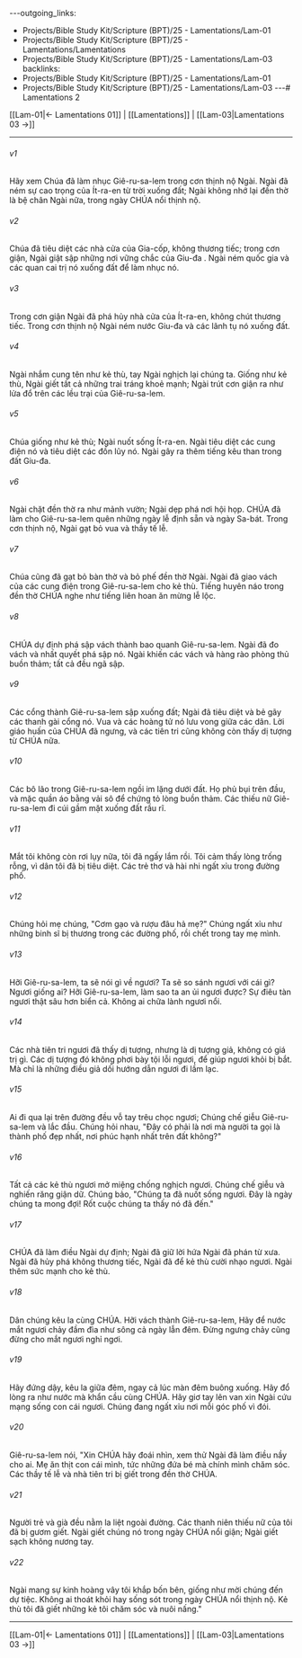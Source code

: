 ---outgoing_links:
  - Projects/Bible Study Kit/Scripture (BPT)/25 - Lamentations/Lam-01
  - Projects/Bible Study Kit/Scripture (BPT)/25 - Lamentations/Lamentations
  - Projects/Bible Study Kit/Scripture (BPT)/25 - Lamentations/Lam-03
backlinks:
  - Projects/Bible Study Kit/Scripture (BPT)/25 - Lamentations/Lam-01
  - Projects/Bible Study Kit/Scripture (BPT)/25 - Lamentations/Lam-03
---# Lamentations 2

[[Lam-01|← Lamentations 01]] | [[Lamentations]] | [[Lam-03|Lamentations 03 →]]
***



###### v1 
Hãy xem Chúa đã làm nhục Giê-ru-sa-lem trong cơn thịnh nộ Ngài. Ngài đã ném sự cao trọng của Ít-ra-en từ trời xuống đất; Ngài không nhớ lại đền thờ là bệ chân Ngài nữa, trong ngày CHÚA nổi thịnh nộ. 

###### v2 
Chúa đã tiêu diệt các nhà cửa của Gia-cốp, không thương tiếc; trong cơn giận, Ngài giật sập những nơi vững chắc của Giu-đa . Ngài ném quốc gia và các quan cai trị nó xuống đất để làm nhục nó. 

###### v3 
Trong cơn giận Ngài đã phá hủy nhà cửa của Ít-ra-en, không chút thương tiếc. Trong cơn thịnh nộ Ngài ném nước Giu-đa và các lãnh tụ nó xuống đất. 

###### v4 
Ngài nhắm cung tên như kẻ thù, tay Ngài nghịch lại chúng ta. Giống như kẻ thù, Ngài giết tất cả những trai tráng khoẻ mạnh; Ngài trút cơn giận ra như lửa đổ trên các lều trại của Giê-ru-sa-lem. 

###### v5 
Chúa giống như kẻ thù; Ngài nuốt sống Ít-ra-en. Ngài tiêu diệt các cung điện nó và tiêu diệt các đồn lũy nó. Ngài gây ra thêm tiếng kêu than trong đất Giu-đa. 

###### v6 
Ngài chặt đền thờ ra như mảnh vườn; Ngài dẹp phá nơi hội họp. CHÚA đã làm cho Giê-ru-sa-lem quên những ngày lễ định sẵn và ngày Sa-bát. Trong cơn thịnh nộ, Ngài gạt bỏ vua và thầy tế lễ. 

###### v7 
Chúa cũng đã gạt bỏ bàn thờ và bỏ phế đền thờ Ngài. Ngài đã giao vách của các cung điện trong Giê-ru-sa-lem cho kẻ thù. Tiếng huyên náo trong đền thờ CHÚA nghe như tiếng liên hoan ăn mừng lễ lộc. 

###### v8 
CHÚA dự định phá sập vách thành bao quanh Giê-ru-sa-lem. Ngài đã đo vách và nhất quyết phá sập nó. Ngài khiến các vách và hàng rào phòng thủ buồn thảm; tất cả đều ngã sập. 

###### v9 
Các cổng thành Giê-ru-sa-lem sập xuống đất; Ngài đã tiêu diệt và bẻ gãy các thanh gài cổng nó. Vua và các hoàng tử nó lưu vong giữa các dân. Lời giáo huấn của CHÚA đã ngưng, và các tiên tri cũng không còn thấy dị tượng từ CHÚA nữa. 

###### v10 
Các bô lão trong Giê-ru-sa-lem ngồi im lặng dưới đất. Họ phủ bụi trên đầu, và mặc quần áo bằng vải sô để chứng tỏ lòng buồn thảm. Các thiếu nữ Giê-ru-sa-lem đi cúi gầm mặt xuống đất rầu rĩ. 

###### v11 
Mắt tôi không còn rơi lụy nữa, tôi đã ngấy lắm rồi. Tôi cảm thấy lòng trống rỗng, vì dân tôi đã bị tiêu diệt. Các trẻ thơ và hài nhi ngất xỉu trong đường phố. 

###### v12 
Chúng hỏi mẹ chúng, "Cơm gạo và rượu đâu hả mẹ?" Chúng ngất xỉu như những binh sĩ bị thương trong các đường phố, rồi chết trong tay mẹ mình. 

###### v13 
Hỡi Giê-ru-sa-lem, ta sẽ nói gì về ngươi? Ta sẽ so sánh ngươi với cái gì? Ngươi giống ai? Hỡi Giê-ru-sa-lem, làm sao ta an ủi ngươi được? Sự điêu tàn ngươi thật sâu hơn biển cả. Không ai chữa lành ngươi nổi. 

###### v14 
Các nhà tiên tri ngươi đã thấy dị tượng, nhưng là dị tượng giả, không có giá trị gì. Các dị tượng đó không phơi bày tội lỗi ngươi, để giúp ngươi khỏi bị bắt. Mà chỉ là những điều giả dối hướng dẫn ngươi đi lầm lạc. 

###### v15 
Ai đi qua lại trên đường đều vỗ tay trêu chọc ngươi; Chúng chế giễu Giê-ru-sa-lem và lắc đầu. Chúng hỏi nhau, "Đây có phải là nơi mà người ta gọi là thành phố đẹp nhất, nơi phúc hạnh nhất trên đất không?" 

###### v16 
Tất cả các kẻ thù ngươi mở miệng chống nghịch ngươi. Chúng chế giễu và nghiến răng giận dữ. Chúng bảo, "Chúng ta đã nuốt sống ngươi. Đây là ngày chúng ta mong đợi! Rốt cuộc chúng ta thấy nó đã đến." 

###### v17 
CHÚA đã làm điều Ngài dự định; Ngài đã giữ lời hứa Ngài đã phán từ xưa. Ngài đã hủy phá không thương tiếc, Ngài đã để kẻ thù cười nhạo ngươi. Ngài thêm sức mạnh cho kẻ thù. 

###### v18 
Dân chúng kêu la cùng CHÚA. Hỡi vách thành Giê-ru-sa-lem, Hãy để nước mắt ngươi chảy đầm đìa như sông cả ngày lẫn đêm. Đừng ngưng chảy cũng đừng cho mắt ngươi nghỉ ngơi. 

###### v19 
Hãy đứng dậy, kêu la giữa đêm, ngay cả lúc màn đêm buông xuống. Hãy đổ lòng ra như nước mà khẩn cầu cùng CHÚA. Hãy giơ tay lên van xin Ngài cứu mạng sống con cái ngươi. Chúng đang ngất xỉu nơi mỗi góc phố vì đói. 

###### v20 
Giê-ru-sa-lem nói, "Xin CHÚA hãy đoái nhìn, xem thử Ngài đã làm điều nầy cho ai. Mẹ ăn thịt con cái mình, tức những đứa bé mà chính mình chăm sóc. Các thầy tế lễ và nhà tiên tri bị giết trong đền thờ CHÚA. 

###### v21 
Người trẻ và già đều nằm la liệt ngoài đường. Các thanh niên thiếu nữ của tôi đã bị gươm giết. Ngài giết chúng nó trong ngày CHÚA nổi giận; Ngài giết sạch không nương tay. 

###### v22 
Ngài mang sự kinh hoàng vây tôi khắp bốn bên, giống như mời chúng đến dự tiệc. Không ai thoát khỏi hay sống sót trong ngày CHÚA nổi thịnh nộ. Kẻ thù tôi đã giết những kẻ tôi chăm sóc và nuôi nấng."

***
[[Lam-01|← Lamentations 01]] | [[Lamentations]] | [[Lam-03|Lamentations 03 →]]
